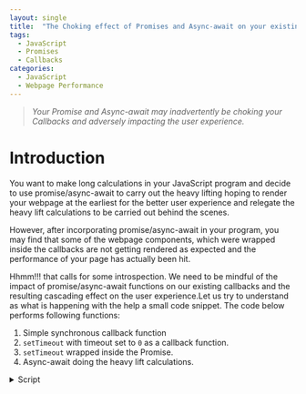 ```yaml
---
layout: single
title:  "The Choking effect of Promises and Async-await on your existing Callbacks"
tags:
  - JavaScript
  - Promises
  - Callbacks
categories:
  - JavaScript
  - Webpage Performance
---
```


  > *Your Promise and Async-await may inadvertently be choking your Callbacks and adversely impacting the user experience.*

# Introduction
You want to make long calculations in your JavaScript program and decide to use promise/async-await to carry out the heavy lifting hoping to render your webpage at the earliest for the better user experience and relegate the heavy lift calculations to be carried out behind the scenes.

However, after incorporating promise/async-await in your program, you may find that some of the webpage components, which were wrapped inside the callbacks are not getting rendered as expected and the performance of your page has actually been hit. 

Hhmm!!! that calls for some introspection. We need to be mindful of the impact of promise/async-await functions on our existing callbacks and the resulting cascading effect on the user experience.Let us try to understand as what is happening with the help a small code snippet. The code below performs following functions:

1. Simple synchronous callback function
2. `setTimeout` with timeout set to `0` as a callback function.
3. `setTimeout` wrapped inside the Promise.
4. Async-await doing the heavy lift calculations.

<details>
  <summary>Script</summary>
  ```javascript
    import { hrtime } from 'node:process';

    const startTime = hrtime.bigint();

    function banner(name) {
      const diffTime = hrtime.bigint() - startTime;
      console.log(`${diffTime} : ${name}`);
    }

    banner('Started Main');

    // Section 1: Simple synchronous callback function
    const syncFuncCallback = (name)=>name('Inside synchronous function callback');
    syncFuncCallback(banner);

    // Section 2: `setTimeout` with timeout set to `0` as a callback function.
    setTimeout(()=>{
      banner('Inside async callback');
    }, 0);

    // Section 3: `setTimeout` wrapped inside the Promise.
    const _ = new Promise(resolve => {
        setTimeout(() => {
          banner('Inside wrapped callback');
          resolve();
        }, 0);
      });

    // Section 4: Async-await doing the heavy lift calculations.
    async function longCalculation() {
      const _ = await new Promise(resolve => resolve());
      banner('Inside async microtask: awaiting for long calculation to finish');
      for (let i = 0; i < 5; i++) {
        for (let j = 0; j < 1000000000; j++);
        banner('Waiting...');
      }
    };

    // Async-await function being called multiple times
    longCalculation();
    longCalculation();

    banner('Finished Main');

```
</details>

<details>
  <summary>Check the output</summary>
  ```javascript
    36900 : Started Main
    3578600 : Inside synchronous function callback
    4752400 : Finished Main
    5192000 : Inside async microtask: awaiting for long calculation to finish
    817667900 : Waiting...
    1632834400 : Waiting...
    2042245200 : Waiting...
    2448202900 : Waiting...
    2853205800 : Waiting...
    2853816200 : Inside async microtask: awaiting for long calculation to finish
    3664469800 : Waiting...
    4070420800 : Waiting...
    4474460300 : Waiting...
    4877473000 : Waiting...
    5283404000 : Waiting...
    5285441000 : Inside async callback
    5286196200 : Inside wrapped callback
    ```
</details>

In the output we observe that the `setTimeOut` callback is executing at the end of the program even though it has the timeout interval of `0` milliseconds, whereas the async-await functions having much longer execution time due to heavy lift calculations is being given priority and executed before the callback. It is basically choking our callbacks. So, what's happening here!!! This unexpected behavior is the one that may adversely impact the rendering or responsiveness of our webpage resulting in poor user experience.

# Explanation

In order to understand this behavior we need to look how V8 JavaScript Engine handles callbacks, promises and async-await under the hood. The diagram here shows the JavaScript runtime. 

![Deployment Architecture of Application](/musings/assets/images/2022-07-04-promises){: .align-center }

The promises are relatively new to JavaScript. Earlier we had only one callback queue or task queue to handle asynchronous callbacks which were part of Web API. With the introduction of promises/async-await JavaScript had a native way to handle asynchronous code and the JavaScript committee decided to have an additional queue to handle these promises/async-await through what is called job queue or microtask queue.

The microtask queue is similar to the task queue or the callback queue but has a higher priority than the callback queue. This means that the event loop is going to check the microtask queue first and make sure that there's nothing in that queue before it starts looking at the callback queue or the task queue. Thus we see, why promise/async-await always executes before our Web API callbacks.

